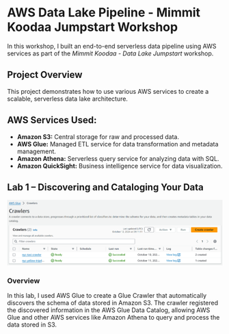 # AWS Data Lake Pipeline - Mimmit Koodaa Jumpstart Workshop

In this workshop, I built an end-to-end serverless data pipeline using AWS services as part of the *Mimmit Koodaa - Data Lake Jumpstart* workshop.

## Project Overview

This project demonstrates how to use various AWS services to create a scalable, serverless data lake architecture.

## AWS Services Used:

- **Amazon S3:** Central storage for raw and processed data.
- **AWS Glue:** Managed ETL service for data transformation and metadata management.
- **Amazon Athena:** Serverless query service for analyzing data with SQL.
- **Amazon QuickSight:** Business intelligence service for data visualization.

## Lab 1 – Discovering and Cataloging Your Data

![alt text](crawler.png)

### Overview
In this lab, I used AWS Glue to create a Glue Crawler that automatically discovers the schema of data stored in Amazon S3. The crawler registered the discovered information in the AWS Glue Data Catalog, allowing AWS Glue and other AWS services like Amazon Athena to query and process the data stored in S3.


